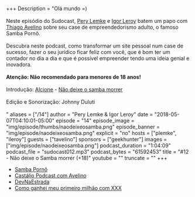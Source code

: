 +++
Description = "Olá mundo =)<br/><br/> Neste episódio do Sudocast, [Pery Lemke](https://www.twitter.com/perylemke) e [Igor Leroy](https://twitter.com/lerrua) batem um papo com [Thiago Avelino](https://twitter.com/avelino0) sobre seu case de empreendedorismo adulto, o famoso Samba Pornô.<br/><br/> Descubra neste podcast, como transformar um site pessoal num case de sucesso, fazer o seu jurídico ficar feliz com você, que é bom ter um contador no dia a dia e que é possível empreender tendo uma ideia genial e inovadora.<br/><br/> **Atenção: Não recomendado para menores de 18 anos!**<br/><br/> Introdução: [Alcione](http://www.alcioneamarrom.com.br/) - [Não deixe o samba morrer](https://www.youtube.com/watch?v=ddKD5OMWlhY)<br/><br/> Edição e Sonorização: Johnny Duluti<br/><br/>"
aliases = ["/14"]
author = "Pery Lemke & Igor Leroy"
date = "2018-05-07T04:10:01-05:00"
episode = "14"
episode_image = "img/episode/thumbs/naodeixeosamba.png"
episode_banner = "img/episode/naodeixeosamba.png"
explicit = "no"
hosts = ["plemke", "ileroy"]
guests = ["tavelino"]
sponsors = ["geekhunter"]
images = ["img/episode/naodeixeosamba.png"]
podcast_duration = "1:04:09"
podcast_file = "sudocast012.mp3"
podcast_bytes = "61592453"
title = "#12 - Não deixe o Samba morrer (+18)"
youtube = ""
truncate = ""
+++
* [Samba Pornô](https://www.youtube.com/watch?v=dQw4w9WgXcQ)
* [Castálio Podcast com Avelino](https://castalio.info/episodio-63-thiago-avelino-vim-bootstrap-e-beerblogging.html)
* [DevNaEstrada](https://devnaestrada.com.br/2018/04/06/entrevista-thiago-avelino.html)
* [Como ganhei meu primeiro milhão com XXX](https://www.youtube.com/watch?v=dPv6Q_5Ctd4)
